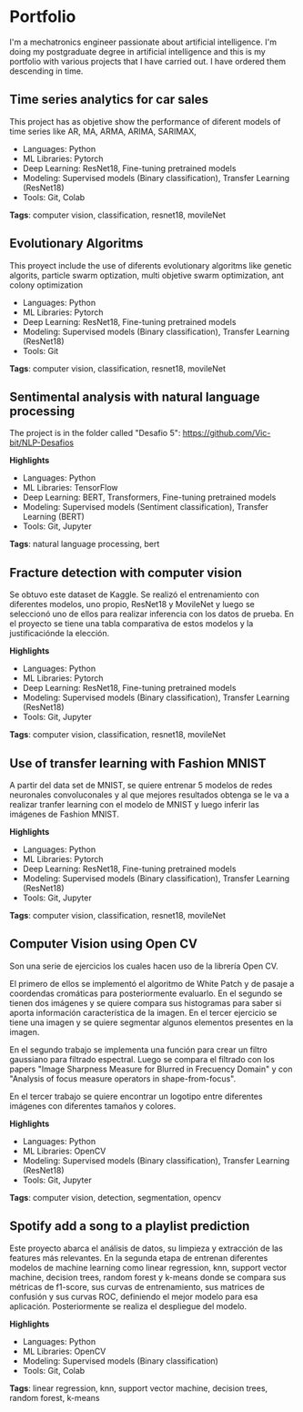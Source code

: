 # Portfolio

I'm a mechatronics engineer passionate about artificial intelligence. I'm doing my postgraduate degree in artificial intelligence and this is my portfolio with various projects that I have carried out. I have ordered them descending in time.

## Time series analytics for car sales 
This project has as objetive show the performance of diferent models of time series like AR, MA, ARMA, ARIMA, SARIMAX, 

- Languages: Python
- ML Libraries: Pytorch
- Deep Learning: ResNet18, Fine-tuning pretrained models
- Modeling: Supervised models (Binary classification), Transfer Learning (ResNet18)
- Tools: Git, Colab

**Tags**: computer vision, classification, resnet18, movileNet


## Evolutionary Algoritms
This proyect include the use of diferents evolutionary algoritms like genetic algorits, particle swarm optization, multi objetive swarm optimization, ant colony optimization

- Languages: Python
- ML Libraries: Pytorch
- Deep Learning: ResNet18, Fine-tuning pretrained models
- Modeling: Supervised models (Binary classification), Transfer Learning (ResNet18)
- Tools: Git

**Tags**: computer vision, classification, resnet18, movileNet


## Sentimental analysis with natural language processing
The project is in the folder called "Desafio 5": 
https://github.com/Vic-bit/NLP-Desafios

**Highlights**

- Languages: Python
- ML Libraries: TensorFlow
- Deep Learning: BERT, Transformers, Fine-tuning pretrained models
- Modeling: Supervised models (Sentiment classification), Transfer Learning (BERT)
- Tools: Git, Jupyter

**Tags**: natural language processing, bert


## Fracture detection with computer vision
Se obtuvo este dataset de Kaggle. Se realizó el entrenamiento con diferentes modelos, uno propio, ResNet18 y MovileNet y luego se seleccionó uno de ellos para realizar inferencia con los datos de prueba. En el proyecto se tiene una tabla comparativa de estos modelos y la justificaciónde la elección.

**Highlights**

- Languages: Python
- ML Libraries: Pytorch
- Deep Learning: ResNet18, Fine-tuning pretrained models
- Modeling: Supervised models (Binary classification), Transfer Learning (ResNet18)
- Tools: Git, Jupyter

**Tags**: computer vision, classification, resnet18, movileNet

## Use of transfer learning with Fashion MNIST
A partir del data set de MNIST, se quiere entrenar 5 modelos de redes neuronales convoluconales y al que mejores resultados obtenga se le va a realizar tranfer learning con el modelo de MNIST y luego inferir las imágenes de Fashion MNIST.

**Highlights**

- Languages: Python
- ML Libraries: Pytorch
- Deep Learning: ResNet18, Fine-tuning pretrained models
- Modeling: Supervised models (Binary classification), Transfer Learning (ResNet18)
- Tools: Git, Jupyter

**Tags**: computer vision, classification, resnet18, movileNet

## Computer Vision using Open CV
Son una serie de ejercicios los cuales hacen uso de la librería Open CV. 

El primero de ellos se implementó el algoritmo de White Patch y de pasaje a coordendas cromáticas para posteriormente evaluarlo.
En el segundo se tienen dos imágenes y se quiere compara sus histogramas para saber si aporta información característica de la imagen.
En el tercer ejercicio se tiene una imagen y se quiere segmentar algunos elementos presentes en la imagen.

En el segundo trabajo se implementa una función para crear un filtro gaussiano para filtrado espectral. Luego se compara el filtrado con los papers "Image Sharpness Measure for Blurred in Frecuency Domain" y con "Analysis of focus measure operators in shape-from-focus".

En el tercer trabajo se quiere encontrar un logotipo entre diferentes imágenes con diferentes tamaños y colores.

**Highlights**

- Languages: Python
- ML Libraries: OpenCV
- Modeling: Supervised models (Binary classification), Transfer Learning (ResNet18)
- Tools: Git, Jupyter

**Tags**: computer vision, detection, segmentation, opencv

## Spotify add a song to a playlist prediction
Este proyecto abarca el análisis de datos, su limpieza y extracción de las features más relevantes. En la segunda etapa de entrenan diferentes modelos de machine learning como linear regression, knn, support vector machine, decision trees, random forest y k-means donde se compara sus métricas de f1-score, sus curvas de entrenamiento, sus matrices de confusión y sus curvas ROC, definiendo el mejor modelo para esa aplicación. Posteriormente se realiza el despliegue del modelo.

**Highlights**

- Languages: Python
- ML Libraries: OpenCV
- Modeling: Supervised models (Binary classification)
- Tools: Git, Colab

**Tags**: linear regression, knn, support vector machine, decision trees, random forest, k-means 
